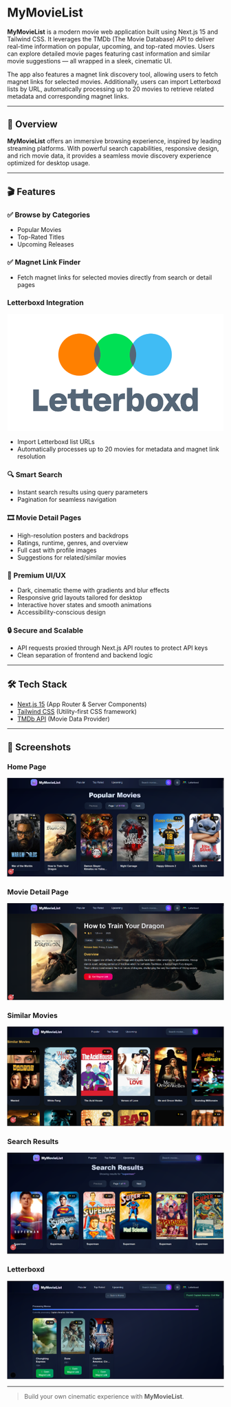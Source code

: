 # MyMovieList

**MyMovieList** is a modern movie web application built using Next.js 15 and Tailwind CSS. It leverages the TMDb (The Movie Database) API to deliver real-time information on popular, upcoming, and top-rated movies. Users can explore detailed movie pages featuring cast information and similar movie suggestions — all wrapped in a sleek, cinematic UI.

The app also features a magnet link discovery tool, allowing users to fetch magnet links for selected movies. Additionally, users can import Letterboxd lists by URL, automatically processing up to 20 movies to retrieve related metadata and corresponding magnet links.

---

## 🚀 Overview

**MyMovieList** offers an immersive browsing experience, inspired by leading streaming platforms. With powerful search capabilities, responsive design, and rich movie data, it provides a seamless movie discovery experience optimized for desktop usage.

---

## 🎬 Features

### ✅ Browse by Categories

- Popular Movies
- Top-Rated Titles
- Upcoming Releases

### ✅ Magnet Link Finder

- Fetch magnet links for selected movies directly from search or detail pages

### Letterboxd Integration

![logo](./public/Letterboxd.svg)

- Import Letterboxd list URLs
- Automatically processes up to 20 movies for metadata and magnet link resolution

### 🔍 Smart Search

- Instant search results using query parameters
- Pagination for seamless navigation

### 🎞️ Movie Detail Pages

- High-resolution posters and backdrops
- Ratings, runtime, genres, and overview
- Full cast with profile images
- Suggestions for related/similar movies

### 💎 Premium UI/UX

- Dark, cinematic theme with gradients and blur effects
- Responsive grid layouts tailored for desktop
- Interactive hover states and smooth animations
- Accessibility-conscious design

### 🔒 Secure and Scalable

- API requests proxied through Next.js API routes to protect API keys
- Clean separation of frontend and backend logic

---

## 🛠 Tech Stack

- [Next.js 15](https://nextjs.org/) (App Router & Server Components)
- [Tailwind CSS](https://tailwindcss.com/) (Utility-first CSS framework)
- [TMDb API](https://www.themoviedb.org/documentation/api) (Movie Data Provider)

---

## 📸 Screenshots

### Home Page

![Home Page](./public/home.png)

### Movie Detail Page

![Movie Detail](./public/details.png)

### Similar Movies

![Similar Movie](./public/similar.png)

### Search Results

![Search Results](./public/search.png)

### Letterboxd

![Search Results](./public/letterboxd.png)

---

> Build your own cinematic experience with **MyMovieList**.
